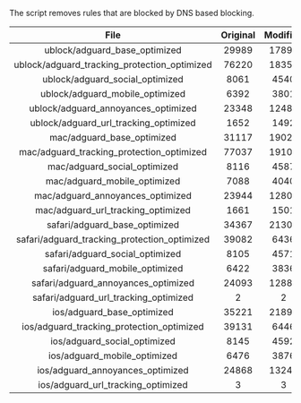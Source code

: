 The script removes rules that are blocked by DNS based blocking.


| File | Original | Modified |
|:----:|:-----:|:-----:|
| ublock/adguard_base_optimized | 29989 | 17892 |
| ublock/adguard_tracking_protection_optimized | 76220 | 18352 |
| ublock/adguard_social_optimized | 8061 | 4540 |
| ublock/adguard_mobile_optimized | 6392 | 3801 |
| ublock/adguard_annoyances_optimized | 23348 | 12489 |
| ublock/adguard_url_tracking_optimized | 1652 | 1492 |
| mac/adguard_base_optimized | 31117 | 19020 |
| mac/adguard_tracking_protection_optimized | 77037 | 19100 |
| mac/adguard_social_optimized | 8116 | 4587 |
| mac/adguard_mobile_optimized | 7088 | 4040 |
| mac/adguard_annoyances_optimized | 23944 | 12804 |
| mac/adguard_url_tracking_optimized | 1661 | 1501 |
| safari/adguard_base_optimized | 34367 | 21304 |
| safari/adguard_tracking_protection_optimized | 39082 | 6436 |
| safari/adguard_social_optimized | 8105 | 4571 |
| safari/adguard_mobile_optimized | 6422 | 3836 |
| safari/adguard_annoyances_optimized | 24093 | 12880 |
| safari/adguard_url_tracking_optimized | 2 | 2 |
| ios/adguard_base_optimized | 35221 | 21895 |
| ios/adguard_tracking_protection_optimized | 39131 | 6446 |
| ios/adguard_social_optimized | 8145 | 4592 |
| ios/adguard_mobile_optimized | 6476 | 3876 |
| ios/adguard_annoyances_optimized | 24868 | 13244 |
| ios/adguard_url_tracking_optimized | 3 | 3 |